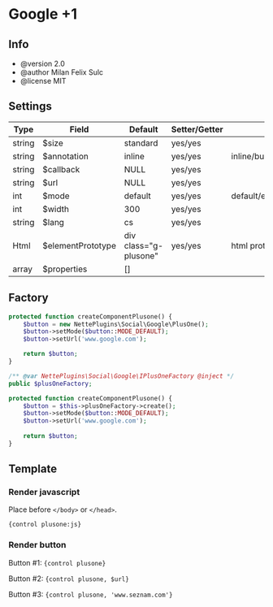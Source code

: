 # Google +1

## Info

* @version 2.0
* @author Milan Felix Sulc
* @license MIT

## Settings
| Type   | Field             | Default               | Setter/Getter | Info                     |
|--------|-------------------|-----------------------|---------------|--------------------------|
| string | $size             | standard              | yes/yes       |                          |
| string | $annotation       | inline                | yes/yes       | inline/bubble/none       |
| string | $callback         | NULL                  | yes/yes       |                          |
| string | $url              | NULL                  | yes/yes       |                          |
| int    | $mode             | default               | yes/yes       | default/explicit/dynamic |
| int    | $width            | 300                   | yes/yes       |                          |
| string | $lang             | cs                    | yes/yes       |                          |
| Html   | $elementPrototype | div class="g-plusone" | yes/yes       | html prototype           |
| array  | $properties       | []                    |               |                          |

## Factory

```php
protected function createComponentPlusone() {
    $button = new NettePlugins\Social\Google\PlusOne();
    $button->setMode($button::MODE_DEFAULT);
    $button->setUrl('www.google.com');

    return $button;
}
```

```php
/** @var NettePlugins\Social\Google\IPlusOneFactory @inject */
public $plusOneFactory;

protected function createComponentPlusone() {
    $button = $this->plusOneFactory->create();
    $button->setMode($button::MODE_DEFAULT);
    $button->setUrl('www.google.com');
    
    return $button;
}
```

## Template

### Render javascript

Place before `</body>` or `</head>`.

`{control plusone:js}`

### Render button

Button #1: `{control plusone}`

Button #2: `{control plusone, $url}`

Button #3: `{control plusone, 'www.seznam.com'}`

